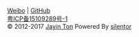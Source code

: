 
[Weibo](http://weibo.com/tjy273942569/) | [GitHub](https://github.com/Jayin)  
[粤ICP备15109289号-1](http://www.miitbeian.gov.cn/)  
©  2012-2017 [Jayin Ton](http://jayin.github.io/blog/?about.md) Powered By [silentor](http://www.github.com/Jayin/silentor)  
